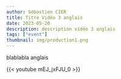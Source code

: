 ```yaml
---
author: Sébastien CIER
title: Titre Vidéo 3 anglais
date: 2023-05-20
description: description vidéo 3 anglais
tags: ["event"]
thumbnail: img/production1.png
---
```


blablabla anglais


{{< youtube mEJ_jxFJU_0 >}}


